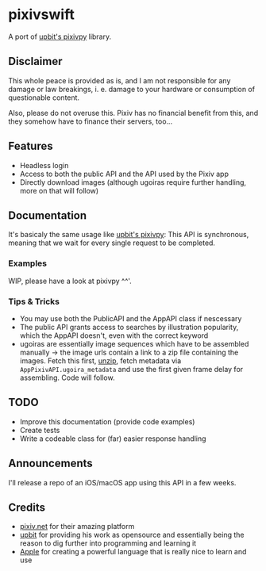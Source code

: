 # pixivswift
A port of [upbit's pixivpy](https://github.com/upbit/pixivpy) library.

## Disclaimer

This whole peace is provided as is, and I am not responsible for any damage or law breakings, i. e. damage to your hardware or consumption of questionable content.

Also, please do not overuse this. Pixiv has no financial benefit from this, and they somehow have to finance their servers, too...

## Features

- Headless login
- Access to both the public API and the API used by the Pixiv app
- Directly download images (although ugoiras require further handling, more on that will follow)

## Documentation

It's basicaly the same usage like [upbit's pixivpy](https://github.com/upbit/pixivpy): This API is synchronous, meaning that we wait for every single request to be completed. 

### Examples
WIP, please have a look at pixivpy ^^'.

### Tips & Tricks
- You may use both the PublicAPI and the AppAPI class if nescessary 
- The public API grants access to searches by illustration popularity, which the AppAPI doesn't, even with the correct keyword
- ugoiras are essentially image sequences which have to be assembled manually -> the image urls contain a link to a zip file containing the images. Fetch this first, [unzip](https://github.com/marmelroy/zip), fetch metadata via ```AppPixivAPI.ugoira_metadata``` and use the first given frame delay for assembling. Code will follow.

## TODO
- Improve this documentation (provide code examples)
- Create tests
- Write a codeable class for (far) easier response handling

## Announcements
I'll release a repo of an iOS/macOS app using this API in a few weeks.

## Credits
- [pixiv.net](https://pixiv.net) for their amazing platform
- [upbit](https://github.com/upbit) for providing his work as opensource and essentially being the reason to dig further into programming and learning it
- [Apple](https://github.com/apple) for creating a powerful language that is really nice to learn and use
